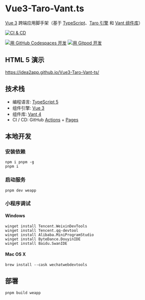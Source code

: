 # Vue3-Taro-Vant.ts

[Vue 3][1] 跨端应用脚手架（基于 [TypeScript][2]、[Taro 引擎][3] 和 [Vant 组件库][4]）

[![CI & CD](https://github.com/idea2app/Vue3-Taro-Vant-ts/actions/workflows/main.yml/badge.svg)][5]

[![用 GitHub Codespaces 开发](https://github.com/codespaces/badge.svg)][6]
[![用 Gitpod 开发](https://gitpod.io/button/open-in-gitpod.svg)][7]

## HTML 5 演示

https://idea2app.github.io/Vue3-Taro-Vant-ts/

## 技术栈

- 编程语言: [TypeScript 5][2]
- 组件引擎: [Vue 3][1]
- 组件库: [Vant 4][4]
- CI / CD: GitHub [Actions][8] + [Pages][9]

## 本地开发

### 安装依赖

```shell
npm i pnpm -g
pnpm i
```

### 启动服务

```shell
pnpm dev weapp
```

### 小程序调试

#### Windows

```shell
winget install Tencent.WeixinDevTools
winget install Tencent.qq-devtool
winget install Alibaba.MiniProgramStudio
winget install ByteDance.DouyinIDE
winget install Baidu.SwanIDE
```

#### Mac OS X

```shell
brew install --cask wechatwebdevtools
```

## 部署

```shell
pnpm build weapp
```

[1]: https://v3.cn.vuejs.org/
[2]: https://www.typescriptlang.org/zh/
[3]: https://taro.jd.com/
[4]: https://vant-contrib.gitee.io/vant-weapp/
[5]: https://github.com/idea2app/Vue3-Taro-Vant-ts/actions/workflows/main.yml
[6]: https://codespaces.new/idea2app/Vue3-Taro-Vant-ts
[7]: https://gitpod.io/?autostart=true#https://github.com/idea2app/Vue3-Taro-Vant-ts
[8]: https://github.com/features/actions
[9]: https://pages.github.com/
